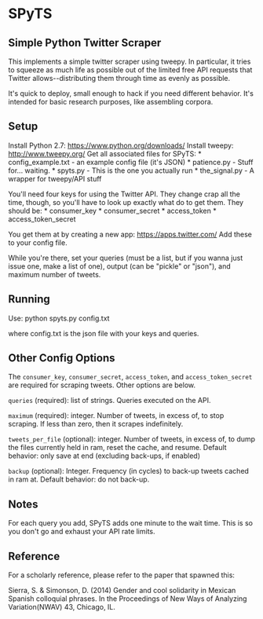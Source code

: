 # SPyTS 
## Simple Python Twitter Scraper

This implements a simple twitter scraper using tweepy. In particular, it tries
to squeeze as much life as possible out of the limited free API requests that
Twitter allows--distributing them through time as evenly as possible. 

It's quick to deploy, small enough to hack if you need different behavior. 
It's intended for basic research purposes, like assembling corpora.

## Setup

Install Python 2.7: https://www.python.org/downloads/
Install tweepy: http://www.tweepy.org/
Get all associated files for SPyTS:
    * config_example.txt - an example config file (it's JSON)
    * patience.py   - Stuff for... waiting.
    * spyts.py      - This is the one you actually run
    * the_signal.py - A wrapper for tweepy/API stuff

You'll need four keys for using the Twitter API. They change crap all the
time, though, so you'll have to look up exactly what do to get them. They
should be:
    * consumer_key
    * consumer_secret
    * access_token
    * access_token_secret

You get them at by creating a new app: https://apps.twitter.com/
Add these to your config file. 

While you're there, set your queries (must be a list, but if you wanna
just issue one, make a list of one), output (can be "pickle" or "json"),
and maximum number of tweets.

## Running 
Use:
python spyts.py config.txt

where config.txt is the json file with your keys and queries.

## Other Config Options

The `consumer_key`, `consumer_secret`, `access_token`, and 
`access_token_secret` are required for scraping tweets. 
Other options are below.

`queries` (required): list of strings. Queries executed on the API. 

`maximum` (required): integer. Number of tweets, in excess of, to stop scraping.
If less than zero, then it scrapes indefinitely.

`tweets_per_file` (optional): integer. Number of tweets, in excess of, to dump
the files currently held in ram, reset the cache, and resume.
Default behavior: only save at end (excluding back-ups, if enabled)

`backup` (optional): Integer. Frequency (in cycles) to back-up tweets cached 
in ram at. 
Default behavior: do not back-up.


## Notes
For each query you add, SPyTS adds one minute to the wait time. This is 
so you don't go and exhaust your API rate limits.

## Reference

For a scholarly reference, please refer to the paper that spawned this:

Sierra, S. & Simonson, D. (2014) Gender and cool solidarity in Mexican Spanish colloquial phrases. In the Proceedings of New Ways of Analyzing Variation(NWAV) 43, Chicago, IL.


